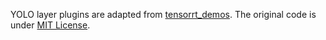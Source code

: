 YOLO layer plugins are adapted from [tensorrt_demos](https://github.com/jkjung-avt/tensorrt_demos). The original code is under [MIT License](https://github.com/jkjung-avt/tensorrt_demos/blob/master/LICENSE).

